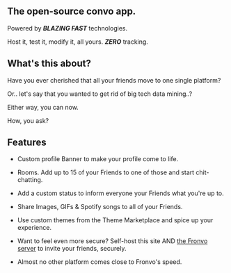 ## The open-source convo app.

Powered by **_BLAZING FAST_** technologies.

Host it, test it, modify it, all yours. **_ZERO_** tracking.

## What's this about?

Have you ever cherished that all your friends move to one single platform?

Or.. let's say that you wanted to get rid of big tech data mining..?

Either way, you can now.

How, you ask?

## Features

-   Custom profile Banner to make your profile come to life.

-   Rooms. Add up to 15 of your Friends to one of those and start chit-chatting.

-   Add a custom status to inform everyone your Friends what you're up to.

-   Share Images, GIFs & Spotify songs to all of your Friends.

-   Use custom themes from the Theme Marketplace and spice up your experience.

-   Want to feel even more secure? Self-host this site AND [the Fronvo server](https://github.com/Fronvo/server) to invite your friends, securely.

-   Almost no other platform comes close to Fronvo's speed.

